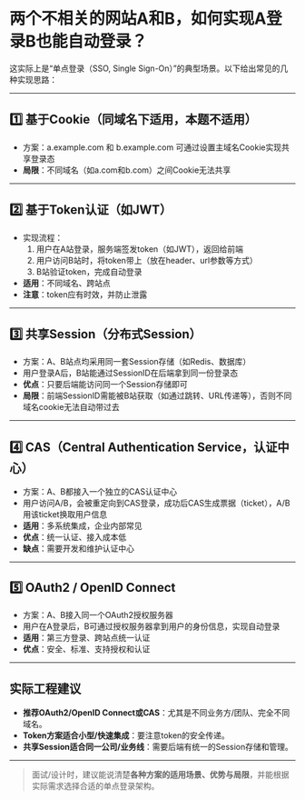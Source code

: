 # 两个不相关的网站A和B，如何实现A登录B也能自动登录？

这实际上是“单点登录（SSO, Single Sign-On）”的典型场景。以下给出常见的几种实现思路：

---

## 1️⃣ 基于Cookie（同域名下适用，**本题不适用**）

- 方案：a.example.com 和 b.example.com 可通过设置主域名Cookie实现共享登录态
- **局限**：不同域名（如a.com和b.com）之间Cookie无法共享

---

## 2️⃣ 基于Token认证（如JWT）

- 实现流程：
  1. 用户在A站登录，服务端签发token（如JWT），返回给前端
  2. 用户访问B站时，将token带上（放在header、url参数等方式）
  3. B站验证token，完成自动登录
- **适用**：不同域名、跨站点
- **注意**：token应有时效，并防止泄露

---

## 3️⃣ 共享Session（分布式Session）

- 方案：A、B站点均采用同一套Session存储（如Redis、数据库）
- 用户登录A后，B站能通过SessionID在后端拿到同一份登录态
- **优点**：只要后端能访问同一个Session存储即可
- **局限**：前端SessionID需能被B站获取（如通过跳转、URL传递等），否则不同域名cookie无法自动带过去

---

## 4️⃣ CAS（Central Authentication Service，认证中心）

- 方案：A、B都接入一个独立的CAS认证中心
- 用户访问A/B，会被重定向到CAS登录，成功后CAS生成票据（ticket），A/B用该ticket换取用户信息
- **适用**：多系统集成，企业内部常见
- **优点**：统一认证、接入成本低
- **缺点**：需要开发和维护认证中心

---

## 5️⃣ OAuth2 / OpenID Connect

- 方案：A、B接入同一个OAuth2授权服务器
- 用户在A登录后，B可通过授权服务器拿到用户的身份信息，实现自动登录
- **适用**：第三方登录、跨站点统一认证
- **优点**：安全、标准、支持授权和认证

---

## 实际工程建议

- **推荐OAuth2/OpenID Connect或CAS**：尤其是不同业务方/团队、完全不同域名。
- **Token方案适合小型/快速集成**：要注意token的安全传递。
- **共享Session适合同一公司/业务线**：需要后端有统一的Session存储和管理。

---

> 面试/设计时，建议能说清楚**各种方案的适用场景、优势与局限**，并能根据实际需求选择合适的单点登录架构。